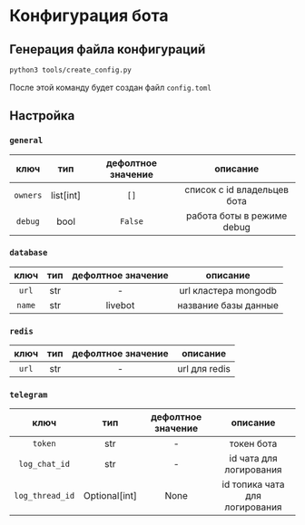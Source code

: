 # Конфигурация бота

## Генерация файла конфигураций

```bash
python3 tools/create_config.py
```

После этой команду будет создан файл `config.toml`

## Настройка

### `general`

|   ключ   |    тип    | дефолтное значение |          описание           |
| :------: | :-------: | :----------------: | :-------------------------: |
| `owners` | list[int] |        `[]`        | список с id владельцев бота |
| `debug`  |   bool    |      `False`       | работа боты в режиме debug  |

### `database`

|  ключ  | тип | дефолтное значение |       описание       |
| :----: | :-: | :----------------: | :------------------: |
| `url`  | str |         -          | url кластера mongodb |
| `name` | str |      livebot       | название базы данные |

### `redis`

| ключ  | тип | дефолтное значение |   описание    |
| :---: | :-: | :----------------: | :-----------: |
| `url` | str |         -          | url для redis |

### `telegram`

|      ключ       |      тип      | дефолтное значение |            описание            |
| :-------------: | :-----------: | :----------------: | :----------------------------: |
|     `token`     |      str      |         -          |           токен бота           |
|  `log_chat_id`  |      str      |         -          |    id чата для логирования     |
| `log_thread_id` | Optional[int] |        None        | id топика чата для логирования |
